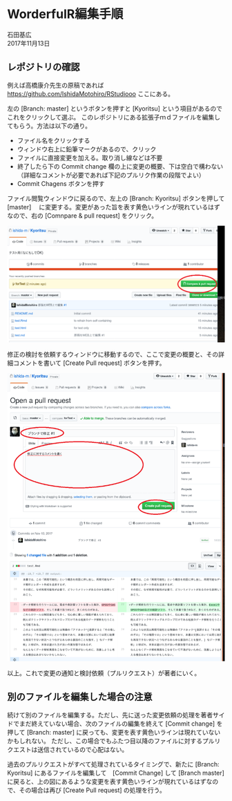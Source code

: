 # WorderfulR編集手順
石田基広  
2017年11月13日  



## レポジトリの確認

例えば高橋康介先生の原稿であれば https://github.com/IshidaMotohiro/RStudiooo ここにある。

左の [Branch: master] というボタンを押すと [Kyoritsu] という項目があるのでこれをクリックして選ぶ。
このレポジトリにある拡張子ｍｄファイルを編集してもらう。方法は以下の通り。

- ファイル名をクリックする
- ウィンドウ右上に鉛筆マークがあるので、クリック
- ファイルに直接変更を加える。取り消し線などは不要
- 終了したら下の Commit change 欄の上に変更の概要、下は空白で構わない（詳細なコメントが必要であれば下記のプルリク作業の段階でよい）
- Commit Chagens ボタンを押す


ファイル閲覧ウィンドウに戻るので、左上の [Branch: Kyoritsu]  ボタンを押して [master] 　に変更する。変更があった旨を表す黄色いラインが現れているはずなので、右の [Comnpare & pull request] をクリック。

![](F6-1.png)

修正の検討を依頼するウィンドウに移動するので、ここで変更の概要と、その詳細コメントを書いて [Create Pull request] ボタンを押す。



![](F6.png)

以上。これで変更の通知と検討依頼（プルリクエスト）が著者にいく。

## 別のファイルを編集した場合の注意

続けて別のファイルを編集する。ただし、先に送った変更依頼の処理を著者サイドでまだ終えていない場合、次のファイルの編集を終えて [Commit change] を押して [Branch: master] に戻っても、変更を表す黄色いラインは現れていないかもしれない。
ただし、この場合でもふたつ目以降のファイルに対するプルリクエストは送信されているので心配はない。

過去のプルリクエストがすべて処理されているタイミングで、新たに [Branch: Kyoritsu] にあるファイルを編集して　[Commit Change] して [Branch master] に戻ると、上の図にあるような変更を表す黄色いラインが現れているはずなので、その場合は再び [Create Pull request] の処理を行う。


